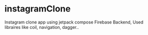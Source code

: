 # instagramClone
Instagram clone app using jetpack compose
Firebase Backend, 
Used libraires like coil, navigation, dagger..
